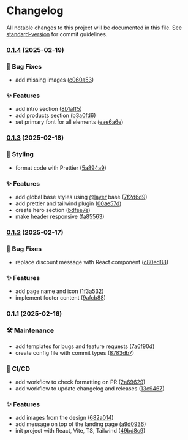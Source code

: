 # Changelog

All notable changes to this project will be documented in this file. See [standard-version](https://github.com/conventional-changelog/standard-version) for commit guidelines.

### [0.1.4](https://github.com/OleksandrZadvornyi/kal-hans-landing/compare/v0.1.3...v0.1.4) (2025-02-19)


### 🐛 Bug Fixes

* add missing images ([c060a53](https://github.com/OleksandrZadvornyi/kal-hans-landing/commit/c060a53ce5ef904974343430dce098da4092a0c5))


### ✨ Features

* add intro section ([8b1aff5](https://github.com/OleksandrZadvornyi/kal-hans-landing/commit/8b1aff5e0cc5b2f8e2472cbb8b04348654692081))
* add products section ([b3a0fd6](https://github.com/OleksandrZadvornyi/kal-hans-landing/commit/b3a0fd6f47ef386ce5563937f27d415ed923efb2))
* set primary font for all elements ([eae6a6e](https://github.com/OleksandrZadvornyi/kal-hans-landing/commit/eae6a6e9dbc450248dad46c5cbfb251bde076df7))

### [0.1.3](https://github.com/OleksandrZadvornyi/kal-hans-landing/compare/v0.1.2...v0.1.3) (2025-02-18)


### 💄 Styling

* format code with Prettier ([5a894a9](https://github.com/OleksandrZadvornyi/kal-hans-landing/commit/5a894a93fb365cd310d27182b1a501f34a2b8d33))


### ✨ Features

* add global base styles using [@layer](https://github.com/layer) base ([7f2d6d9](https://github.com/OleksandrZadvornyi/kal-hans-landing/commit/7f2d6d907ce364e8c2f6149085379ae3392f8d99))
* add prettier and tailwind plugin ([00ae57d](https://github.com/OleksandrZadvornyi/kal-hans-landing/commit/00ae57dcaff1fe7b57d5d0f3bcf706b31cf98547))
* create hero section ([bdfee7e](https://github.com/OleksandrZadvornyi/kal-hans-landing/commit/bdfee7e345e3af32fd8ae2712bf3bbfd90d58bc8))
* make header responsive ([fa85563](https://github.com/OleksandrZadvornyi/kal-hans-landing/commit/fa85563acbe83e48d2889d395eae25d83d1a053b))

### [0.1.2](https://github.com/OleksandrZadvornyi/kal-hans-landing/compare/v0.1.1...v0.1.2) (2025-02-17)


### 🐛 Bug Fixes

* replace discount message with React component ([c80ed88](https://github.com/OleksandrZadvornyi/kal-hans-landing/commit/c80ed8801126532ead5c0f97c2ab207baa1bbd83))


### ✨ Features

* add page name and icon ([1f3a532](https://github.com/OleksandrZadvornyi/kal-hans-landing/commit/1f3a532969c50d8d27ca2e04ddda117ac2190bde))
* implement footer content ([9afcb88](https://github.com/OleksandrZadvornyi/kal-hans-landing/commit/9afcb887a15b2e7df07414379b6d1670dedc3b20))

### 0.1.1 (2025-02-16)


### 🛠 Maintenance

* add templates for bugs and feature requests ([7a6f90d](https://github.com/OleksandrZadvornyi/kal-hans-landing/commit/7a6f90d07de7bb99841ab79ca45705fc4d812567))
* create config file with commit types ([8783db7](https://github.com/OleksandrZadvornyi/kal-hans-landing/commit/8783db7147f2e30fbc68006578f57c94f8e412c5))


### 👷 CI/CD

* add workflow to check formatting on PR ([2a69629](https://github.com/OleksandrZadvornyi/kal-hans-landing/commit/2a69629854e10cbd47b64c0cf7841a2c56a72cef))
* add workflow to update changelog and releases ([13c9467](https://github.com/OleksandrZadvornyi/kal-hans-landing/commit/13c946710dfefc1fa0865e9ae317a4acc183e749))


### ✨ Features

* add images from the design ([682a014](https://github.com/OleksandrZadvornyi/kal-hans-landing/commit/682a014267d0b6aa0849f24126fee59218fe4ae2))
* add message on top of the landing page ([a9d0936](https://github.com/OleksandrZadvornyi/kal-hans-landing/commit/a9d0936ec3aef27ebd816c9c2a1f15c47d76a8f3))
* init project with React, Vite, TS, Tailwind ([49bd8c9](https://github.com/OleksandrZadvornyi/kal-hans-landing/commit/49bd8c9a87886e0118aacb0b1937ea5138e0b91c))
